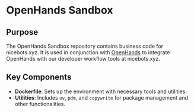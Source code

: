 # OpenHands Sandbox

## Purpose
The OpenHands Sandbox repository contains business code for nicebots.xyz. It is used in conjunction with [OpenHands](https://github.com/All-Hands-AI/OpenHands/) to integrate OpenHands with our developer workflow tools at nicebots.xyz.

## Key Components
- **Dockerfile**: Sets up the environment with necessary tools and utilities.
- **Utilities**: Includes `uv`, `pdm`, and `copywrite` for package management and other functionalities.
